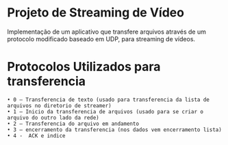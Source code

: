 # Projeto de Streaming de Vídeo

Implementação de um aplicativo que transfere arquivos através de um protocolo modificado baseado em UDP, para streaming de vídeos.
# Protocolos Utilizados para transferencia
    • 0 – Transferencia de texto (usado para transferencia da lista de arquivos no diretorio de streamer)
    • 1 – Inicio da transferencia de arquivos (usado para se criar o arquivo do outro lado da rede)
    • 2 – Transferencia do arquivo em andamento
    • 3 – encerramento da transferencia (nos dados vem encerramento lista)
    • 4 -  ACK e indice 
